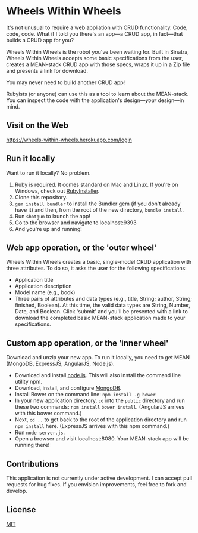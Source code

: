 # Wheels Within Wheels
It's not unusual to require a web appliation with CRUD functionality. Code, code, code. What if I told you there's an app&mdash;a CRUD app, in fact&mdash;that builds a CRUD app for you? 

Wheels Within Wheels is the robot you've been waiting for. Built in Sinatra, Wheels Within Wheels accepts some basic specifications from the user, creates a MEAN-stack CRUD app with those specs, wraps it up in a Zip file and presents a link for download.

You may never need to build another CRUD app!

Rubyists (or anyone) can use this as a tool to learn about the MEAN-stack. You can inspect the code with the application's design&mdash;*your* design&mdash;in mind.

## Visit on the Web
https://wheels-within-wheels.herokuapp.com/login

## Run it locally
Want to run it locally? No problem.

1. Ruby is required. It comes standard on Mac and Linux. If you're on Windows, check out [RubyInstaller](https://rubyinstaller.org/).
2. Clone this repository.
3. `gem install bundler` to install the Bundler gem (if you don't already have it) and then, from the root of the new directory, `bundle install`.
4. Run `shotgun` to launch the app!
5. Go to the browser and navigate to localhost:9393
6. And you're up and running!

## Web app operation, or the 'outer wheel'
Wheels Within Wheels creates a basic, single-model CRUD application with three attributes. To do so, it asks the user for the following specifications:
* Application title
* Application description
* Model name (e.g., book)
* Three pairs of attributes and data types (e.g., title, String; author, String; finished, Boolean). At this time, the valid data types are String, Number, Date, and Boolean.
Click 'submit' and you'll be presented with a link to download the completed basic MEAN-stack application made to your specifications. 

## Custom app operation, or the 'inner wheel'
Download and unzip your new app. To run it locally, you need to get MEAN (MongoDB, ExpressJS, AngularJS, Node.js).
* Download and install [node.js](https://nodejs.org). This will also install the command line utility npm.
* Download, install, and configure [MongoDB](https://www.mongodb.com/download-center?jmp=nav#community).
* Install Bower on the command line: `npm install -g bower`
* In your new application directory, `cd` into the `public` directory and run these two commands: `npm install` `bower install`. (AngularJS arrives with this bower command.)
* Next, `cd ..` to get back to the root of the application directory and run `npm install` here. (ExpressJS arrives with this npm command.)
* Run `node server.js`. 
* Open a browser and visit localhost:8080. Your MEAN-stack app will be running there!

## Contributions
This application is not currently under active development. I can accept pull requests for bug fixes. If you envision improvements, feel free to fork and develop.

## License
[MIT](https://github.com/amcooper/wheels-within-wheels/blob/master/LICENSE)